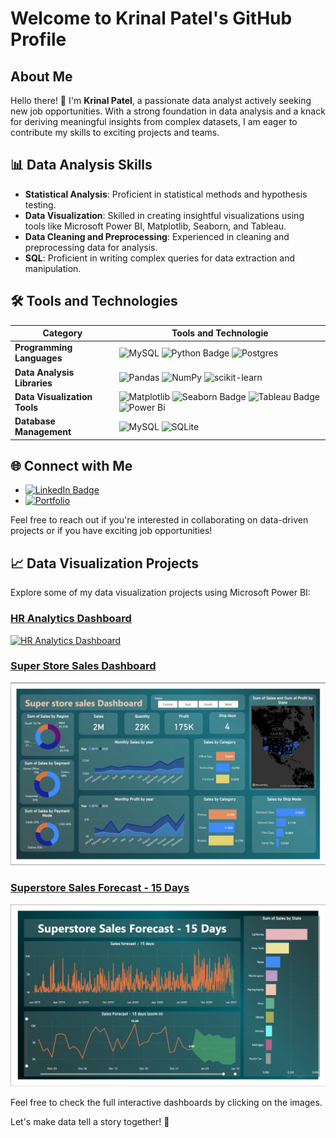 
# Welcome to Krinal Patel's GitHub Profile

## About Me
Hello there! 👋 I'm **Krinal Patel**, a passionate data analyst actively seeking new job opportunities. With a strong foundation in data analysis and a knack for deriving meaningful insights from complex datasets, I am eager to contribute my skills to exciting projects and teams.

## 📊 Data Analysis Skills
- **Statistical Analysis**: Proficient in statistical methods and hypothesis testing.
- **Data Visualization**: Skilled in creating insightful visualizations using tools like Microsoft Power BI, Matplotlib, Seaborn, and Tableau.
- **Data Cleaning and Preprocessing**: Experienced in cleaning and preprocessing data for analysis.
- **SQL**: Proficient in writing complex queries for data extraction and manipulation.


## 🛠️ Tools and Technologies
  | **Category** | **Tools and Technologie** |
  | ------------------------- | ------------------------------------------------------------------------------------- | 
  | **Programming Languages** | ![MySQL](https://img.shields.io/badge/mysql-%2300f.svg?style=flat-square&logo=mysql&logoColor=white)  ![Python Badge](https://img.shields.io/badge/Python-14354C?style=flat-square&logo=python&logoColor=white)  ![Postgres](https://img.shields.io/badge/postgres-%23316192.svg?style=flat-square&logo=postgresql&logoColor=white) |
  | **Data Analysis Libraries** | ![Pandas](https://img.shields.io/badge/pandas-%23150458.svg?style=flat-square&logo=pandas&logoColor=white)  ![NumPy](https://img.shields.io/badge/numpy-%23013243.svg?style=flat-square&logo=numpy&logoColor=white)  ![scikit-learn](https://img.shields.io/badge/scikit--learn-%23F7931E.svg?style=flat-square&logo=scikit-learn&logoColor=white) |
  | **Data Visualization Tools** | ![Matplotlib](https://img.shields.io/badge/Matplotlib-%23ffffff.svg?style=flat-square&logo=Matplotlib&logoColor=black) ![Seaborn Badge](https://img.shields.io/badge/Seaborn-blue?style=flat-square) ![Tableau Badge](https://img.shields.io/badge/Tableau-E97627?style=flat-square&logo=Tableau&logoColor=white) ![Power Bi](https://img.shields.io/badge/power_bi-F2C811?style=flat-square&logo=powerbi&logoColor=black)|
  | **Database Management** | ![MySQL](https://img.shields.io/badge/mysql-%2300f.svg?style=flat-square&logo=mysql&logoColor=white) ![SQLite](https://img.shields.io/badge/sqlite-%2307405e.svg?style=flat-square&logo=sqlite&logoColor=white) |

## 🌐 Connect with Me
- [![LinkedIn Badge](https://img.shields.io/badge/-LinkedIn-0077b5?style=flat-square&logo=linkedin&logoColor=white&link=https://twitter.com/magnologan)](https://www.linkedin.com/in/krinal-p/) 
- [![Portfolio](https://img.shields.io/badge/Portfolio-%23000000.svg?style=flat-square&logo=firefox&logoColor=#FF7139)](https://krinal2910.github.io/Portfolio.github.io/)

Feel free to reach out if you're interested in collaborating on data-driven projects or if you have exciting job opportunities!

## 📈 Data Visualization Projects
Explore some of my data visualization projects using Microsoft Power BI:

### [HR Analytics Dashboard](#)
[![HR Analytics Dashboard](https://raw.githubusercontent.com/krinal2910/krinal2910/main/Portfolio/HR_ANALYTICS_DASHBOARD.png)](#)

### [Super Store Sales Dashboard](#)
[![Super Store Sales Dashboard](https://raw.githubusercontent.com/krinal2910/krinal2910/main/Portfolio/Super_store_sales_Dashboard.png)](#)

### [Superstore Sales Forecast - 15 Days](#)
[![Superstore Sales Forecast - 15 Days](https://raw.githubusercontent.com/krinal2910/krinal2910/main/Portfolio/Superstore_Sales_Forecast_15_Days.png)](#)

Feel free to check the full interactive dashboards by clicking on the images.

Let's make data tell a story together! 🚀
